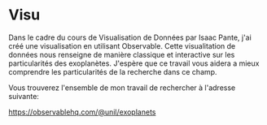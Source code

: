 # Visu

Dans le cadre du cours de Visualisation de Données par Isaac Pante, j'ai créé une visualisation en utilisant Observable.
Cette visualitation de données nous renseigne de manière classique et interactive sur les particularités des exoplanètes. J'espère que ce travail vous aidera a mieux comprendre les particularités de la recherche dans ce champ.

Vous trouverez l'ensemble de mon travail de rechercher à l'adresse suivante:

https://observablehq.com/@unil/exoplanets
